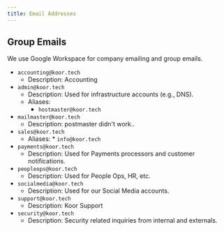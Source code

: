 ```yaml
---
title: Email Addresses
---
```


## Group Emails

We use Google Workspace for company emailing and group emails.

* `accounting@koor.tech`
    * Description: Accounting
* `admin@koor.tech`
    * Description: Used for infrastructure accounts (e.g., DNS).
    * Aliases:
        * `hostmaster@koor.tech`
* `mailmaster@koor.tech`
    * Description: postmaster didn't work..
* `sales@koor.tech`
  * Aliases:
        * `info@koor.tech`
* `payments@koor.tech`
    * Description: Used for Payments processors and customer notifications.
* `peopleops@koor.tech`
    * Description: Used for People Ops, HR, etc.
* `socialmedia@koor.tech`
    * Description: Used for our Social Media accounts.
* `support@koor.tech`
    * Description: Koor Support
* `security@koor.tech`
    * Description: Security related inquiries from internal and externals.
